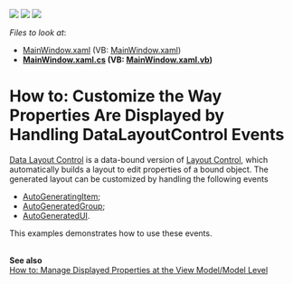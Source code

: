<!-- default badges list -->
![](https://img.shields.io/endpoint?url=https://codecentral.devexpress.com/api/v1/VersionRange/128654186/22.2.2%2B)
[![](https://img.shields.io/badge/Open_in_DevExpress_Support_Center-FF7200?style=flat-square&logo=DevExpress&logoColor=white)](https://supportcenter.devexpress.com/ticket/details/T329514)
[![](https://img.shields.io/badge/📖_How_to_use_DevExpress_Examples-e9f6fc?style=flat-square)](https://docs.devexpress.com/GeneralInformation/403183)
<!-- default badges end -->
<!-- default file list -->
*Files to look at*:

* [MainWindow.xaml](./CS/MainWindow.xaml) (VB: [MainWindow.xaml](./VB/MainWindow.xaml))
* **[MainWindow.xaml.cs](./CS/MainWindow.xaml.cs) (VB: [MainWindow.xaml.vb](./VB/MainWindow.xaml.vb))**
<!-- default file list end -->
# How to: Customize the Way Properties Are Displayed by Handling DataLayoutControl Events


<p><a href="https://documentation.devexpress.com/#WPF/CustomDocument11540">Data Layout Control</a> is a data-bound version of <a href="https://documentation.devexpress.com/#WPF/CustomDocument8147">Layout Control</a>, which automatically builds a layout to edit properties of a bound object. The generated layout can be customized by handling the following events

* <a href="https://documentation.devexpress.com/WPF/DevExpressXpfLayoutControlDataLayoutControl_AutoGeneratingItemtopic.aspx">AutoGeneratingItem</a>;
* <a href="https://documentation.devexpress.com/WPF/DevExpressXpfLayoutControlDataLayoutControl_AutoGeneratedGrouptopic.aspx">AutoGeneratedGroup</a>;
* <a href="https://documentation.devexpress.com/WPF/DevExpressXpfLayoutControlDataLayoutControl_AutoGeneratedUItopic.aspx">AutoGeneratedUI</a>.</p>
<p>This examples demonstrates how to use these events.<br><br></p>
<p><strong>See also<br></strong><a href="https://www.devexpress.com/Support/Center/p/T329586">How to: Manage Displayed Properties at the View Model/Model Level</a></p>

<br/>


